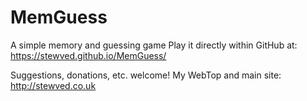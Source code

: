 # MemGuess
A simple memory and guessing game
Play it directly within GitHub at:
https://stewved.github.io/MemGuess/

Suggestions, donations, etc. welcome!
My WebTop and main site:
http://stewved.co.uk

